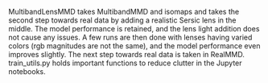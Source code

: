 MultibandLensMMD takes MultibandMMD and isomaps and takes the second step towards real data by adding a realistic Sersic lens in the middle. The model performance is retained, and the lens light addition does not cause any issues. A few runs are then done with lenses having varied colors (rgb magnitudes are not the same), and the model performance even improves slightly. The next step towards real data is taken in RealMMD. train_utils.py holds important functions to reduce clutter in the Jupyter notebooks.
